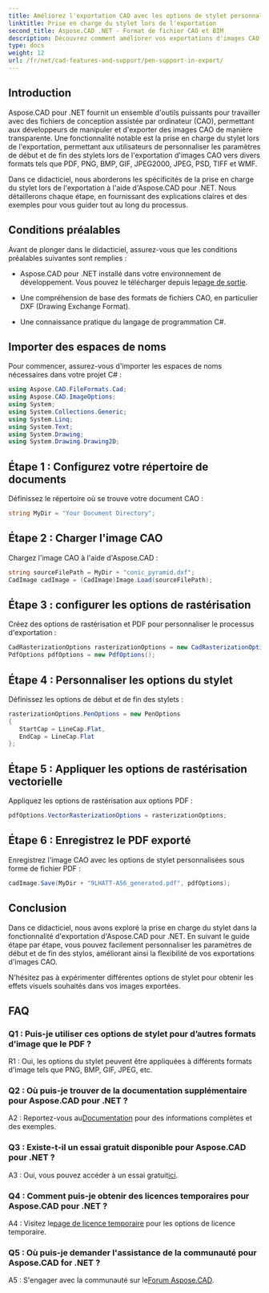 ```yaml
---
title: Améliorez l'exportation CAO avec les options de stylet personnalisées dans Aspose.CAD pour .NET
linktitle: Prise en charge du stylet lors de l'exportation
second_title: Aspose.CAD .NET - Format de fichier CAO et BIM
description: Découvrez comment améliorer vos exportations d'images CAO à l'aide d'Aspose.CAD pour .NET. Personnalisez les options de stylet pour obtenir des visuels époustouflants au format PDF, PNG, BMP et bien plus encore.
type: docs
weight: 12
url: /fr/net/cad-features-and-support/pen-support-in-export/
---
```

## Introduction

Aspose.CAD pour .NET fournit un ensemble d'outils puissants pour travailler avec des fichiers de conception assistée par ordinateur (CAO), permettant aux développeurs de manipuler et d'exporter des images CAO de manière transparente. Une fonctionnalité notable est la prise en charge du stylet lors de l'exportation, permettant aux utilisateurs de personnaliser les paramètres de début et de fin des stylets lors de l'exportation d'images CAO vers divers formats tels que PDF, PNG, BMP, GIF, JPEG2000, JPEG, PSD, TIFF et WMF.

Dans ce didacticiel, nous aborderons les spécificités de la prise en charge du stylet lors de l'exportation à l'aide d'Aspose.CAD pour .NET. Nous détaillerons chaque étape, en fournissant des explications claires et des exemples pour vous guider tout au long du processus.

## Conditions préalables

Avant de plonger dans le didacticiel, assurez-vous que les conditions préalables suivantes sont remplies :

-  Aspose.CAD pour .NET installé dans votre environnement de développement. Vous pouvez le télécharger depuis le[page de sortie](https://releases.aspose.com/cad/net/).

- Une compréhension de base des formats de fichiers CAO, en particulier DXF (Drawing Exchange Format).

- Une connaissance pratique du langage de programmation C#.

## Importer des espaces de noms

Pour commencer, assurez-vous d'importer les espaces de noms nécessaires dans votre projet C# :

```csharp
using Aspose.CAD.FileFormats.Cad;
using Aspose.CAD.ImageOptions;
using System;
using System.Collections.Generic;
using System.Linq;
using System.Text;
using System.Drawing;
using System.Drawing.Drawing2D;
```

## Étape 1 : Configurez votre répertoire de documents

Définissez le répertoire où se trouve votre document CAO :

```csharp
string MyDir = "Your Document Directory";
```

## Étape 2 : Charger l'image CAO

Chargez l'image CAO à l'aide d'Aspose.CAD :

```csharp
string sourceFilePath = MyDir + "conic_pyramid.dxf";
CadImage cadImage = (CadImage)Image.Load(sourceFilePath);
```

## Étape 3 : configurer les options de rastérisation

Créez des options de rastérisation et PDF pour personnaliser le processus d'exportation :

```csharp
CadRasterizationOptions rasterizationOptions = new CadRasterizationOptions();
PdfOptions pdfOptions = new PdfOptions();
```

## Étape 4 : Personnaliser les options du stylet

Définissez les options de début et de fin des stylets :

```csharp
rasterizationOptions.PenOptions = new PenOptions
{
   StartCap = LineCap.Flat,
   EndCap = LineCap.Flat
};
```

## Étape 5 : Appliquer les options de rastérisation vectorielle

Appliquez les options de rastérisation aux options PDF :

```csharp
pdfOptions.VectorRasterizationOptions = rasterizationOptions;
```

## Étape 6 : Enregistrez le PDF exporté

Enregistrez l'image CAO avec les options de stylet personnalisées sous forme de fichier PDF :

```csharp
cadImage.Save(MyDir + "9LHATT-A56_generated.pdf", pdfOptions);
```

## Conclusion

Dans ce didacticiel, nous avons exploré la prise en charge du stylet dans la fonctionnalité d'exportation d'Aspose.CAD pour .NET. En suivant le guide étape par étape, vous pouvez facilement personnaliser les paramètres de début et de fin des stylos, améliorant ainsi la flexibilité de vos exportations d'images CAO.

N'hésitez pas à expérimenter différentes options de stylet pour obtenir les effets visuels souhaités dans vos images exportées.

## FAQ

### Q1 : Puis-je utiliser ces options de stylet pour d’autres formats d’image que le PDF ?

R1 : Oui, les options du stylet peuvent être appliquées à différents formats d'image tels que PNG, BMP, GIF, JPEG, etc.

### Q2 : Où puis-je trouver de la documentation supplémentaire pour Aspose.CAD pour .NET ?

 A2 : Reportez-vous au[Documentation](https://reference.aspose.com/cad/net/) pour des informations complètes et des exemples.

### Q3 : Existe-t-il un essai gratuit disponible pour Aspose.CAD pour .NET ?

 A3 : Oui, vous pouvez accéder à un essai gratuit[ici](https://releases.aspose.com/).

### Q4 : Comment puis-je obtenir des licences temporaires pour Aspose.CAD pour .NET ?

 A4 : Visitez le[page de licence temporaire](https://purchase.aspose.com/temporary-license/) pour les options de licence temporaire.

### Q5 : Où puis-je demander l'assistance de la communauté pour Aspose.CAD for .NET ?

 A5 : S'engager avec la communauté sur le[Forum Aspose.CAD](https://forum.aspose.com/c/cad/19).
